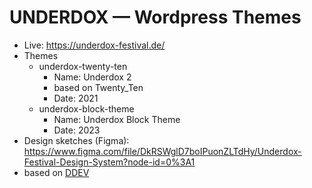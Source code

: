 # UNDERDOX — Wordpress Themes

- Live: https://underdox-festival.de/
- Themes
	- underdox-twenty-ten
		- Name: Underdox 2
		- based on Twenty_Ten	
		- Date: 2021
	- underdox-block-theme
		- Name: Underdox Block Theme
		- Date: 2023
- Design sketches (Figma): https://www.figma.com/file/DkRSWglD7boIPuonZLTdHy/Underdox-Festival-Design-System?node-id=0%3A1
- based on [DDEV](https://ddev.readthedocs.io/) 
